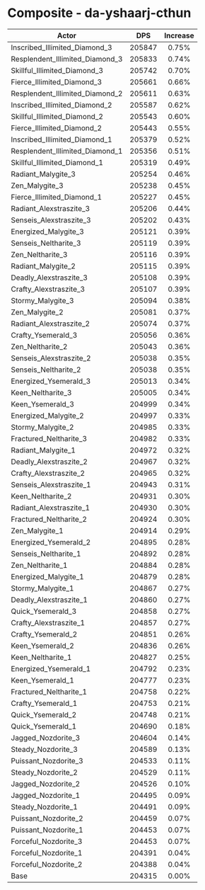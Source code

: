 # Composite - da-yshaarj-cthun
| Actor | DPS | Increase |
|---|:---:|:---:|
|Inscribed_Illimited_Diamond_3|205847|0.75%|
|Resplendent_Illimited_Diamond_3|205833|0.74%|
|Skillful_Illimited_Diamond_3|205742|0.70%|
|Fierce_Illimited_Diamond_3|205661|0.66%|
|Resplendent_Illimited_Diamond_2|205611|0.63%|
|Inscribed_Illimited_Diamond_2|205587|0.62%|
|Skillful_Illimited_Diamond_2|205543|0.60%|
|Fierce_Illimited_Diamond_2|205443|0.55%|
|Inscribed_Illimited_Diamond_1|205379|0.52%|
|Resplendent_Illimited_Diamond_1|205356|0.51%|
|Skillful_Illimited_Diamond_1|205319|0.49%|
|Radiant_Malygite_3|205254|0.46%|
|Zen_Malygite_3|205238|0.45%|
|Fierce_Illimited_Diamond_1|205227|0.45%|
|Radiant_Alexstraszite_3|205206|0.44%|
|Senseis_Alexstraszite_3|205202|0.43%|
|Energized_Malygite_3|205121|0.39%|
|Senseis_Neltharite_3|205119|0.39%|
|Zen_Neltharite_3|205116|0.39%|
|Radiant_Malygite_2|205115|0.39%|
|Deadly_Alexstraszite_3|205108|0.39%|
|Crafty_Alexstraszite_3|205107|0.39%|
|Stormy_Malygite_3|205094|0.38%|
|Zen_Malygite_2|205081|0.37%|
|Radiant_Alexstraszite_2|205074|0.37%|
|Crafty_Ysemerald_3|205056|0.36%|
|Zen_Neltharite_2|205043|0.36%|
|Senseis_Alexstraszite_2|205038|0.35%|
|Senseis_Neltharite_2|205038|0.35%|
|Energized_Ysemerald_3|205013|0.34%|
|Keen_Neltharite_3|205005|0.34%|
|Keen_Ysemerald_3|204999|0.34%|
|Energized_Malygite_2|204997|0.33%|
|Stormy_Malygite_2|204985|0.33%|
|Fractured_Neltharite_3|204982|0.33%|
|Radiant_Malygite_1|204972|0.32%|
|Deadly_Alexstraszite_2|204967|0.32%|
|Crafty_Alexstraszite_2|204965|0.32%|
|Senseis_Alexstraszite_1|204943|0.31%|
|Keen_Neltharite_2|204931|0.30%|
|Radiant_Alexstraszite_1|204930|0.30%|
|Fractured_Neltharite_2|204924|0.30%|
|Zen_Malygite_1|204914|0.29%|
|Energized_Ysemerald_2|204895|0.28%|
|Senseis_Neltharite_1|204892|0.28%|
|Zen_Neltharite_1|204884|0.28%|
|Energized_Malygite_1|204879|0.28%|
|Stormy_Malygite_1|204867|0.27%|
|Deadly_Alexstraszite_1|204860|0.27%|
|Quick_Ysemerald_3|204858|0.27%|
|Crafty_Alexstraszite_1|204857|0.27%|
|Crafty_Ysemerald_2|204851|0.26%|
|Keen_Ysemerald_2|204836|0.26%|
|Keen_Neltharite_1|204827|0.25%|
|Energized_Ysemerald_1|204792|0.23%|
|Keen_Ysemerald_1|204777|0.23%|
|Fractured_Neltharite_1|204758|0.22%|
|Crafty_Ysemerald_1|204753|0.21%|
|Quick_Ysemerald_2|204748|0.21%|
|Quick_Ysemerald_1|204690|0.18%|
|Jagged_Nozdorite_3|204604|0.14%|
|Steady_Nozdorite_3|204589|0.13%|
|Puissant_Nozdorite_3|204533|0.11%|
|Steady_Nozdorite_2|204529|0.11%|
|Jagged_Nozdorite_2|204526|0.10%|
|Jagged_Nozdorite_1|204495|0.09%|
|Steady_Nozdorite_1|204491|0.09%|
|Puissant_Nozdorite_2|204459|0.07%|
|Puissant_Nozdorite_1|204453|0.07%|
|Forceful_Nozdorite_3|204453|0.07%|
|Forceful_Nozdorite_1|204391|0.04%|
|Forceful_Nozdorite_2|204388|0.04%|
|Base|204315|0.00%|
